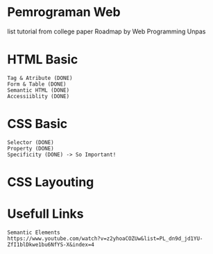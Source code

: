 # Pemrograman Web
 list tutorial from college paper
 Roadmap by Web Programming Unpas

# HTML Basic
    Tag & Atribute (DONE)
    Form & Table (DONE)
    Semantic HTML (DONE)
    Accessiiblity (DONE)

# CSS Basic
    Selector (DONE)
    Property (DONE)
    Specificity (DONE) -> So Important!

# CSS Layouting

# Usefull Links
    Semantic Elements 
    https://www.youtube.com/watch?v=z2yhoaCOZUw&list=PL_dn9d_jd1YU-ZfI1blDkwe1bu6NfYS-X&index=4